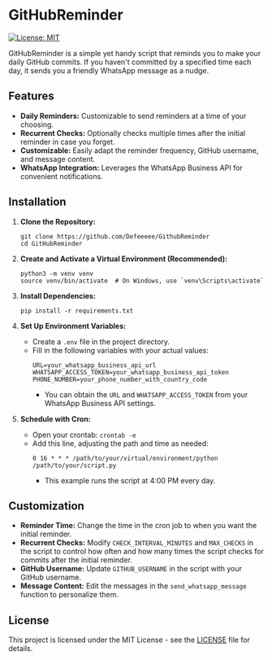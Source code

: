 # GitHubReminder

[![License: MIT](https://img.shields.io/badge/License-MIT-yellow.svg)](https://opensource.org/licenses/MIT)

GitHubReminder is a simple yet handy script that reminds you to make your daily GitHub commits. If you haven't committed by a specified time each day, it sends you a friendly WhatsApp message as a nudge.

## Features

- **Daily Reminders:** Customizable to send reminders at a time of your choosing.
- **Recurrent Checks:** Optionally checks multiple times after the initial reminder in case you forget.
- **Customizable:** Easily adapt the reminder frequency, GitHub username, and message content.
- **WhatsApp Integration:** Leverages the WhatsApp Business API for convenient notifications.

## Installation

1. **Clone the Repository:**
   ```
   git clone https://github.com/Defeeeee/GithubReminder
   cd GitHubReminder
   ```

2. **Create and Activate a Virtual Environment (Recommended):**
   ```
   python3 -m venv venv
   source venv/bin/activate  # On Windows, use `venv\Scripts\activate`
   ```

3. **Install Dependencies:**
   ```
   pip install -r requirements.txt
   ```

4. **Set Up Environment Variables:**
   - Create a `.env` file in the project directory.
   - Fill in the following variables with your actual values:
     ```
     URL=your_whatsapp_business_api_url 
     WHATSAPP_ACCESS_TOKEN=your_whatsapp_business_api_token
     PHONE_NUMBER=your_phone_number_with_country_code
     ```
     - You can obtain the `URL` and `WHATSAPP_ACCESS_TOKEN` from your WhatsApp Business API settings.

5. **Schedule with Cron:**
   - Open your crontab: `crontab -e`
   - Add this line, adjusting the path and time as needed:
     ```
     0 16 * * * /path/to/your/virtual/environment/python /path/to/your/script.py 
     ```
     - This example runs the script at 4:00 PM every day.

## Customization

- **Reminder Time:** Change the time in the cron job to when you want the initial reminder.
- **Recurrent Checks:**  Modify `CHECK_INTERVAL_MINUTES` and `MAX_CHECKS` in the script to control how often and how many times the script checks for commits after the initial reminder.
- **GitHub Username:** Update `GITHUB_USERNAME` in the script with your GitHub username.
- **Message Content:** Edit the messages in the `send_whatsapp_message` function to personalize them.

## License

This project is licensed under the MIT License - see the [LICENSE](LICENSE) file for details.
